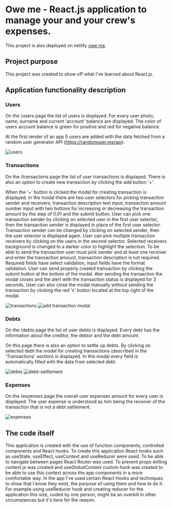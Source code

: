# Owe me - React.js application to manage your and your crew's expenses.

This project is also deployed on netlify [owe me](https://owe-me.netlify.app/).

## Project purpose

This project was created to show off what I've learned about React.js.

## Application functionality description

### Users

On the /users page the list of users is displayed. For every user photo, name, surname and current 'account' balance are displayed.
The color of users account balance is green for positive and red for negative balance.

At the first render of an app 5 users are added with the data fetched from a random user generator API (https://randomuser.me/api).

![users](https://user-images.githubusercontent.com/17910896/130065296-ec3a3f60-99ac-4135-be7f-f5987e505095.PNG)

### Transactions

On the /transactions page the list of user transactions is displayed. There is also an option to create new transaction by clicking the add button '+'.

When the '+' button is clicked the modal for creating transaction is displayed. In the modal there are two user selectors for picking transaction sender
and receivers, transaction description text input, transaction amount number input with two buttons for increasing or decreasing the transaction amount by the step of 0.01 and the submit button.
User can pick one transaction sender by clicking on selected user in the first user selector, then the transaction sender is displayed in place of the first user selector. Transaction sender can be changed by clicking on selected sender, then the user selector is displayed again.
User can pick multiple transaction receivers by clicking on the users in the second selector. Selected receivers background is changed to a darker color to highlight the selection.
To be able to send the transaction user must pick sender and at least one receiver and enter the transaction amount, transaction description is not required.
Required fields have select validation, input fields have the format validation. User can send properly created transaction by clicking the submit button at the bottom of the modal. Ater sending the transaction the modal closes and the alert with the transaction status is displayed for 3 seconds.
User can also close the modal manually without sending the transaction by clicking the red 'x' button located at the top right of the modal.

![transactions](https://user-images.githubusercontent.com/17910896/130065449-74216940-4773-4c83-b1fb-58b74eb2de7e.PNG)
![add transaction modal](https://user-images.githubusercontent.com/17910896/130065562-5e5647e6-dc17-4d63-9ab5-280e5c9ba052.PNG)

### Debts

On the /debts page the list of user debts is displayed. Every debt has the information about the creditor, the debtor and the debt amount.

On this page there is also an option to settle up debts. By clicking on selected debt the modal for creating transactions (described in the 'Transactions' section) is displayed. In this modal every field is automatically filled with the data from selected debt.

![debts](https://user-images.githubusercontent.com/17910896/130065717-ad47462e-0f23-46ce-87fb-b81eeac2875e.PNG)
![debt-settlement](https://user-images.githubusercontent.com/17910896/130065834-526caf6a-eee9-42f5-bc5b-1b84c38ab310.PNG)

### Expenses

On the /expenses page the overall user expenses amount for every user is displayed. The user expense is understood as him being the receiver of the transaction that is not a debt settlement.

![expenses](https://user-images.githubusercontent.com/17910896/130066015-54af506d-40ff-4e85-a206-aa40ad016f98.PNG)

## The code itself

This application is created with the use of function components, controlled components and React hooks.
To create this application React hooks such as useState, useEffect, useContext and useReducer were used. To be able to navigate between pages React Router was used.
To prevent props drilling context.js was created and useGlobalContext custom hook was created to be able to use this context across the app components in a more comfortable way.
In the app I've used certain React Hooks and techniques to show that I know they exist, the purpose of using them and how to do it. For example using useReducer hook and creating reducer for the application this size, coded by one person, might be an overkill in other circumstances but it's here for the reason.
